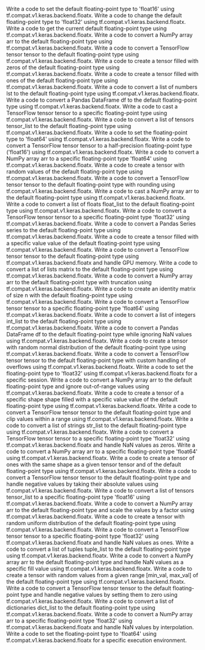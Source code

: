 Write a code to set the default floating-point type to 'float16' using tf.compat.v1.keras.backend.floatx.
Write a code to change the default floating-point type to 'float32' using tf.compat.v1.keras.backend.floatx.
Write a code to get the current default floating-point type using tf.compat.v1.keras.backend.floatx.
Write a code to convert a NumPy array arr to the default floating-point type using tf.compat.v1.keras.backend.floatx.
Write a code to convert a TensorFlow tensor tensor to the default floating-point type using tf.compat.v1.keras.backend.floatx.
Write a code to create a tensor filled with zeros of the default floating-point type using tf.compat.v1.keras.backend.floatx.
Write a code to create a tensor filled with ones of the default floating-point type using tf.compat.v1.keras.backend.floatx.
Write a code to convert a list of numbers lst to the default floating-point type using tf.compat.v1.keras.backend.floatx.
Write a code to convert a Pandas DataFrame df to the default floating-point type using tf.compat.v1.keras.backend.floatx.
Write a code to cast a TensorFlow tensor tensor to a specific floating-point type using tf.compat.v1.keras.backend.floatx.
Write a code to convert a list of tensors tensor_list to the default floating-point type using tf.compat.v1.keras.backend.floatx.
Write a code to set the floating-point type to 'float64' using tf.compat.v1.keras.backend.floatx.
Write a code to convert a TensorFlow tensor tensor to a half-precision floating-point type ('float16') using tf.compat.v1.keras.backend.floatx.
Write a code to convert a NumPy array arr to a specific floating-point type 'float64' using tf.compat.v1.keras.backend.floatx.
Write a code to create a tensor with random values of the default floating-point type using tf.compat.v1.keras.backend.floatx.
Write a code to convert a TensorFlow tensor tensor to the default floating-point type with rounding using tf.compat.v1.keras.backend.floatx.
Write a code to cast a NumPy array arr to the default floating-point type using tf.compat.v1.keras.backend.floatx.
Write a code to convert a list of floats float_list to the default floating-point type using tf.compat.v1.keras.backend.floatx.
Write a code to convert a TensorFlow tensor tensor to a specific floating-point type 'float32' using tf.compat.v1.keras.backend.floatx.
Write a code to convert a Pandas Series series to the default floating-point type using tf.compat.v1.keras.backend.floatx.
Write a code to create a tensor filled with a specific value value of the default floating-point type using tf.compat.v1.keras.backend.floatx.
Write a code to convert a TensorFlow tensor tensor to the default floating-point type using tf.compat.v1.keras.backend.floatx and handle GPU memory.
Write a code to convert a list of lists matrix to the default floating-point type using tf.compat.v1.keras.backend.floatx.
Write a code to convert a NumPy array arr to the default floating-point type with truncation using tf.compat.v1.keras.backend.floatx.
Write a code to create an identity matrix of size n with the default floating-point type using tf.compat.v1.keras.backend.floatx.
Write a code to convert a TensorFlow tensor tensor to a specific floating-point type 'float64' using tf.compat.v1.keras.backend.floatx.
Write a code to convert a list of integers int_list to the default floating-point type using tf.compat.v1.keras.backend.floatx.
Write a code to convert a Pandas DataFrame df to the default floating-point type while ignoring NaN values using tf.compat.v1.keras.backend.floatx.
Write a code to create a tensor with random normal distribution of the default floating-point type using tf.compat.v1.keras.backend.floatx.
Write a code to convert a TensorFlow tensor tensor to the default floating-point type with custom handling of overflows using tf.compat.v1.keras.backend.floatx.
Write a code to set the floating-point type to 'float32' using tf.compat.v1.keras.backend.floatx for a specific session.
Write a code to convert a NumPy array arr to the default floating-point type and ignore out-of-range values using tf.compat.v1.keras.backend.floatx.
Write a code to create a tensor of a specific shape shape filled with a specific value value of the default floating-point type using tf.compat.v1.keras.backend.floatx.
Write a code to convert a TensorFlow tensor tensor to the default floating-point type and clip values within a range using tf.compat.v1.keras.backend.floatx.
Write a code to convert a list of strings str_list to the default floating-point type using tf.compat.v1.keras.backend.floatx.
Write a code to convert a TensorFlow tensor tensor to a specific floating-point type 'float32' using tf.compat.v1.keras.backend.floatx and handle NaN values as zeros.
Write a code to convert a NumPy array arr to a specific floating-point type 'float64' using tf.compat.v1.keras.backend.floatx.
Write a code to create a tensor of ones with the same shape as a given tensor tensor and of the default floating-point type using tf.compat.v1.keras.backend.floatx.
Write a code to convert a TensorFlow tensor tensor to the default floating-point type and handle negative values by taking their absolute values using tf.compat.v1.keras.backend.floatx.
Write a code to convert a list of tensors tensor_list to a specific floating-point type 'float16' using tf.compat.v1.keras.backend.floatx.
Write a code to convert a NumPy array arr to the default floating-point type and scale the values by a factor using tf.compat.v1.keras.backend.floatx.
Write a code to create a tensor with random uniform distribution of the default floating-point type using tf.compat.v1.keras.backend.floatx.
Write a code to convert a TensorFlow tensor tensor to a specific floating-point type 'float32' using tf.compat.v1.keras.backend.floatx and handle NaN values as ones.
Write a code to convert a list of tuples tuple_list to the default floating-point type using tf.compat.v1.keras.backend.floatx.
Write a code to convert a NumPy array arr to the default floating-point type and handle NaN values as a specific fill value using tf.compat.v1.keras.backend.floatx.
Write a code to create a tensor with random values from a given range [min_val, max_val] of the default floating-point type using tf.compat.v1.keras.backend.floatx.
Write a code to convert a TensorFlow tensor tensor to the default floating-point type and handle negative values by setting them to zero using tf.compat.v1.keras.backend.floatx.
Write a code to convert a list of dictionaries dict_list to the default floating-point type using tf.compat.v1.keras.backend.floatx.
Write a code to convert a NumPy array arr to a specific floating-point type 'float32' using tf.compat.v1.keras.backend.floatx and handle NaN values by interpolation.
Write a code to set the floating-point type to 'float64' using tf.compat.v1.keras.backend.floatx for a specific execution environment.